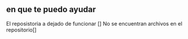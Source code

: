 ## en que te puedo ayudar

El reposistoria a dejado de funcionar []
No se encuentran archivos en el repositorio[]
